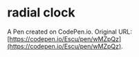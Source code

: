 # radial clock

A Pen created on CodePen.io. Original URL: [https://codepen.io/Escu/pen/wMZpQz](https://codepen.io/Escu/pen/wMZpQz).

